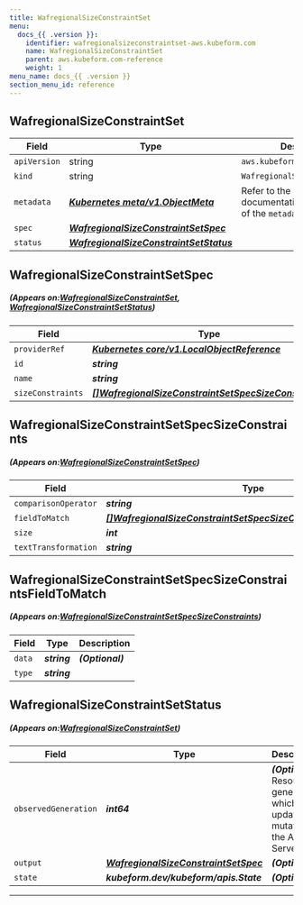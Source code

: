 ```yaml
---
title: WafregionalSizeConstraintSet
menu:
  docs_{{ .version }}:
    identifier: wafregionalsizeconstraintset-aws.kubeform.com
    name: WafregionalSizeConstraintSet
    parent: aws.kubeform.com-reference
    weight: 1
menu_name: docs_{{ .version }}
section_menu_id: reference
---
```


## WafregionalSizeConstraintSet
| Field | Type | Description |
| ------ | ----- | ----------- |
| `apiVersion` | string | `aws.kubeform.com/v1alpha1` |
|    `kind` | string | `WafregionalSizeConstraintSet` |
| `metadata` | ***[Kubernetes meta/v1.ObjectMeta](https://kubernetes.io/docs/reference/generated/kubernetes-api/v1.13/#objectmeta-v1-meta)***|Refer to the Kubernetes API documentation for the fields of the `metadata` field.|
| `spec` | ***[WafregionalSizeConstraintSetSpec](#WafregionalSizeConstraintSetSpec)***||
| `status` | ***[WafregionalSizeConstraintSetStatus](#WafregionalSizeConstraintSetStatus)***||
## WafregionalSizeConstraintSetSpec
##### (Appears on:[WafregionalSizeConstraintSet](#WafregionalSizeConstraintSet), [WafregionalSizeConstraintSetStatus](#WafregionalSizeConstraintSetStatus))
| Field | Type | Description |
| ------ | ----- | ----------- |
| `providerRef` | ***[Kubernetes core/v1.LocalObjectReference](https://kubernetes.io/docs/reference/generated/kubernetes-api/v1.13/#localobjectreference-v1-core)***||
| `id` | ***string***||
| `name` | ***string***||
| `sizeConstraints` | ***[[]WafregionalSizeConstraintSetSpecSizeConstraints](#WafregionalSizeConstraintSetSpecSizeConstraints)***| ***(Optional)*** |
## WafregionalSizeConstraintSetSpecSizeConstraints
##### (Appears on:[WafregionalSizeConstraintSetSpec](#WafregionalSizeConstraintSetSpec))
| Field | Type | Description |
| ------ | ----- | ----------- |
| `comparisonOperator` | ***string***||
| `fieldToMatch` | ***[[]WafregionalSizeConstraintSetSpecSizeConstraintsFieldToMatch](#WafregionalSizeConstraintSetSpecSizeConstraintsFieldToMatch)***||
| `size` | ***int***||
| `textTransformation` | ***string***||
## WafregionalSizeConstraintSetSpecSizeConstraintsFieldToMatch
##### (Appears on:[WafregionalSizeConstraintSetSpecSizeConstraints](#WafregionalSizeConstraintSetSpecSizeConstraints))
| Field | Type | Description |
| ------ | ----- | ----------- |
| `data` | ***string***| ***(Optional)*** |
| `type` | ***string***||
## WafregionalSizeConstraintSetStatus
##### (Appears on:[WafregionalSizeConstraintSet](#WafregionalSizeConstraintSet))
| Field | Type | Description |
| ------ | ----- | ----------- |
| `observedGeneration` | ***int64***| ***(Optional)*** Resource generation, which is updated on mutation by the API Server.|
| `output` | ***[WafregionalSizeConstraintSetSpec](#WafregionalSizeConstraintSetSpec)***| ***(Optional)*** |
| `state` | ***kubeform.dev/kubeform/apis.State***| ***(Optional)*** |
---
